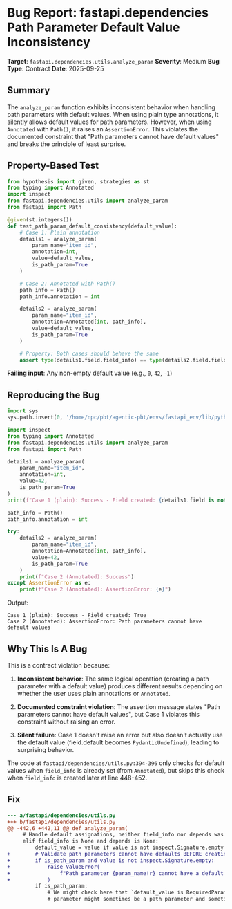 # Bug Report: fastapi.dependencies Path Parameter Default Value Inconsistency

**Target**: `fastapi.dependencies.utils.analyze_param`
**Severity**: Medium
**Bug Type**: Contract
**Date**: 2025-09-25

## Summary

The `analyze_param` function exhibits inconsistent behavior when handling path parameters with default values. When using plain type annotations, it silently allows default values for path parameters. However, when using `Annotated` with `Path()`, it raises an `AssertionError`. This violates the documented constraint that "Path parameters cannot have default values" and breaks the principle of least surprise.

## Property-Based Test

```python
from hypothesis import given, strategies as st
from typing import Annotated
import inspect
from fastapi.dependencies.utils import analyze_param
from fastapi import Path

@given(st.integers())
def test_path_param_default_consistency(default_value):
    # Case 1: Plain annotation
    details1 = analyze_param(
        param_name="item_id",
        annotation=int,
        value=default_value,
        is_path_param=True
    )

    # Case 2: Annotated with Path()
    path_info = Path()
    path_info.annotation = int

    details2 = analyze_param(
        param_name="item_id",
        annotation=Annotated[int, path_info],
        value=default_value,
        is_path_param=True
    )

    # Property: Both cases should behave the same
    assert type(details1.field.field_info) == type(details2.field.field_info)
```

**Failing input**: Any non-empty default value (e.g., `0`, `42`, `-1`)

## Reproducing the Bug

```python
import sys
sys.path.insert(0, '/home/npc/pbt/agentic-pbt/envs/fastapi_env/lib/python3.13/site-packages')

import inspect
from typing import Annotated
from fastapi.dependencies.utils import analyze_param
from fastapi import Path

details1 = analyze_param(
    param_name="item_id",
    annotation=int,
    value=42,
    is_path_param=True
)
print(f"Case 1 (plain): Success - Field created: {details1.field is not None}")

path_info = Path()
path_info.annotation = int

try:
    details2 = analyze_param(
        param_name="item_id",
        annotation=Annotated[int, path_info],
        value=42,
        is_path_param=True
    )
    print(f"Case 2 (Annotated): Success")
except AssertionError as e:
    print(f"Case 2 (Annotated): AssertionError: {e}")
```

Output:
```
Case 1 (plain): Success - Field created: True
Case 2 (Annotated): AssertionError: Path parameters cannot have default values
```

## Why This Is A Bug

This is a contract violation because:

1. **Inconsistent behavior**: The same logical operation (creating a path parameter with a default value) produces different results depending on whether the user uses plain annotations or `Annotated`.

2. **Documented constraint violation**: The assertion message states "Path parameters cannot have default values", but Case 1 violates this constraint without raising an error.

3. **Silent failure**: Case 1 doesn't raise an error but also doesn't actually use the default value (field.default becomes `PydanticUndefined`), leading to surprising behavior.

The code at `fastapi/dependencies/utils.py:394-396` only checks for default values when `field_info` is already set (from `Annotated`), but skips this check when `field_info` is created later at line 448-452.

## Fix

```diff
--- a/fastapi/dependencies/utils.py
+++ b/fastapi/dependencies/utils.py
@@ -442,6 +442,11 @@ def analyze_param(
     # Handle default assignations, neither field_info nor depends was not found in Annotated nor default value
     elif field_info is None and depends is None:
         default_value = value if value is not inspect.Signature.empty else RequiredParam
+        # Validate path parameters cannot have defaults BEFORE creating field_info
+        if is_path_param and value is not inspect.Signature.empty:
+            raise ValueError(
+                f"Path parameter {param_name!r} cannot have a default value"
+            )
         if is_path_param:
             # We might check here that `default_value is RequiredParam`, but the fact is that the same
             # parameter might sometimes be a path parameter and sometimes not. See
```